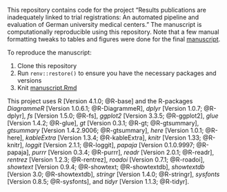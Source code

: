
<!-- README.md is generated from README.Rmd. Please edit that file -->

This repository contains code for the project “Results publications are
inadequately linked to trial registrations: An automated pipeline and
evaluation of German university medical centers.” The manuscript is
computationally reproducible using this repository. Note that a few
manual formatting tweaks to tables and figures were done for the final
[manuscript](https://doi.org/10.1101/2021.08.23.21262478).

To reproduce the manuscript:

1.  Clone this repository
2.  Run `renv::restore()` to ensure you have the necessary packages and
    versions
3.  Knit
    [manuscript.Rmd](https://github.com/maia-sh/reg-pub-link/blob/master/docs/manuscript/manuscript.Rmd)

This project uses R \[Version 4.1.0; @R-base\] and the R-packages
*DiagrammeR* \[Version 1.0.6.1; @R-DiagrammeR\], *dplyr* \[Version
1.0.7; @R-dplyr\], *fs* \[Version 1.5.0; @R-fs\], *ggplot2* \[Version
3.3.5; @R-ggplot2\], *glue* \[Version 1.4.2; @R-glue\], *gt* \[Version
0.3.1; @R-gt; @R-gtsummary\], *gtsummary* \[Version 1.4.2.9006;
@R-gtsummary\], *here* \[Version 1.0.1; @R-here\], *kableExtra*
\[Version 1.3.4; @R-kableExtra\], *knitr* \[Version 1.33; @R-knitr\],
*loggit* \[Version 2.1.1; @R-loggit\], *papaja* \[Version 0.1.0.9997;
@R-papaja\], *purrr* \[Version 0.3.4; @R-purrr\], *readr* \[Version
2.0.1; @R-readr\], *rentrez* \[Version 1.2.3; @R-rentrez\], *roadoi*
\[Version 0.7.1; @R-roadoi\], *showtext* \[Version 0.9.4; @R-showtext;
@R-showtextdb\], *showtextdb* \[Version 3.0; @R-showtextdb\], *stringr*
\[Version 1.4.0; @R-stringr\], *sysfonts* \[Version 0.8.5;
@R-sysfonts\], and *tidyr* \[Version 1.1.3; @R-tidyr\].
